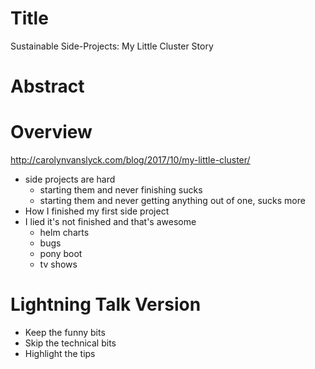 # Title
Sustainable Side-Projects: My Little Cluster Story

# Abstract

# Overview
http://carolynvanslyck.com/blog/2017/10/my-little-cluster/

* side projects are hard
  * starting them and never finishing sucks
  * starting them and never getting anything out of one, sucks more
* How I finished my first side project
* I lied it's not finished and that's awesome
  * helm charts
  * bugs
  * pony boot
  * tv shows

# Lightning Talk Version
 * Keep the funny bits
 * Skip the technical bits
 * Highlight the tips